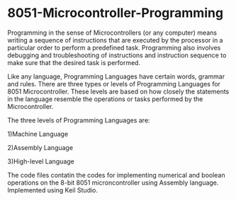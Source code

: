 # 8051-Microcontroller-Programming

Programming in the sense of Microcontrollers (or any computer) means writing a sequence of instructions that are executed by the processor in a particular order to perform a predefined task. Programming also involves debugging and troubleshooting of instructions and instruction sequence to make sure that the desired task is performed.

Like any language, Programming Languages have certain words, grammar and rules. There are three types or levels of Programming Languages for 8051 Microcontroller. These levels are based on how closely the statements in the language resemble the operations or tasks performed by the Microcontroller.

The three levels of Programming Languages are:

1)Machine Language

2)Assembly Language

3)High-level Language

The code files contatin the codes for implementing numerical and boolean operations on the 8-bit 8051 microncontroller using Assembly language. Implemented using Keil Studio.
